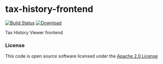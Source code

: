 # tax-history-frontend

[![Build Status](https://travis-ci.org/hmrc/tax-history-frontend.svg)](https://travis-ci.org/hmrc/tax-history-frontend) [ ![Download](https://api.bintray.com/packages/hmrc/releases/tax-history-frontend/images/download.svg) ](https://bintray.com/hmrc/releases/tax-history-frontend/_latestVersion)

Tax History Viewer frontend

### License

This code is open source software licensed under the [Apache 2.0 License]("http://www.apache.org/licenses/LICENSE-2.0.html")
